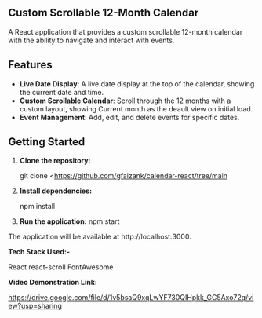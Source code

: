 ## Custom Scrollable 12-Month Calendar

A React application that provides a custom scrollable 12-month calendar with the ability to navigate and interact with events.

## Features

- **Live Date Display**: A live date display at the top of the calendar, showing the current date and time.
- **Custom Scrollable Calendar**: Scroll through the 12 months with a custom layout, showing Current month as the deault view on initial load.
- **Event Management**: Add, edit, and delete events for specific dates.

## Getting Started

1. **Clone the repository:**

   
   git clone <https://github.com/gfaizank/calendar-react/tree/main

2. **Install dependencies:**

   npm install

3. **Run the application:**
   npm start

The application will be available at http://localhost:3000.

**Tech Stack Used:-**

React
react-scroll
FontAwesome

**Video Demonstration Link:**

https://drive.google.com/file/d/1v5bsaQ9xqLwYF730QIHpkk_GC5Axo72q/view?usp=sharing